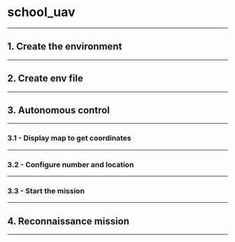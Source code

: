 # school_uav

---

## 1. Create the environment

---


## 2. Create env file

---


## 3. Autonomous control 

---

### 3.1 - Display map to get coordinates

---

### 3.2 - Configure number and location

---

### 3.3 - Start the mission


---

## 4. Reconnaissance mission

---